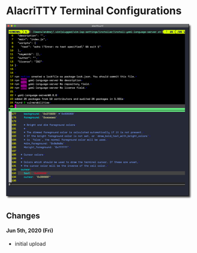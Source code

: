 # AlacriTTY Terminal Configurations

![screenshot](https://raw.githubusercontent.com/andrwj/alacritty/master/alacritty.png)


## Changes

#### Jun 5th, 2020 (Fri)
* initial upload


